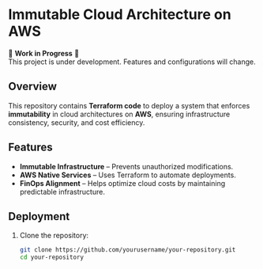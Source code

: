 # Immutable Cloud Architecture on AWS  

🚧 **Work in Progress** 🚧  
This project is under development. Features and configurations will change.  

## Overview  
This repository contains **Terraform code** to deploy a system that enforces **immutability** in cloud architectures on **AWS**, ensuring infrastructure consistency, security, and cost efficiency.  

## Features  
- **Immutable Infrastructure** – Prevents unauthorized modifications.  
- **AWS Native Services** – Uses Terraform to automate deployments.  
- **FinOps Alignment** – Helps optimize cloud costs by maintaining predictable infrastructure.  

## Deployment  
1. Clone the repository:  
   ```sh
   git clone https://github.com/yourusername/your-repository.git
   cd your-repository
